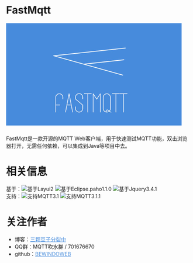 # FastMqtt
<img src="img/fastmqtt.jpg" style="margin-bottom:8px;">
<p>
FastMqtt是一款开源的MQTT Web客户端，用于快速测试MQTT功能，双击浏览器打开，无需任何依赖，可以集成到Java等项目中去。
</p>

# 相关信息
基于：![基于Layui2](https://img.shields.io/badge/Layui-2-green.svg)
![基于Eclipse.paho1.1.0](https://img.shields.io/badge/Eclipse.paho-1.1.0-green.svg)
![基于Jquery3.4.1](https://img.shields.io/badge/Jquery-3.4.1-green.svg)
<br>
支持：![支持MQTT3.1](https://img.shields.io/badge/MQTT-3.1-blue.svg)
![支持MQTT3.1.1](https://img.shields.io/badge/MQTT-3.1.1-blue.svg)


# 关注作者
* 博客：<a href="http://www.bewindoweb.com/" style="color:#478cdc">三颗豆子分裂中</a>
* QQ群：MQTT吹水群 / 701676670
* github：<a href="https://github.com/BEWINDOWEB" style="color:#478cdc">BEWINDOWEB</a>
